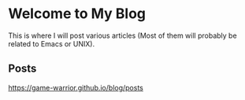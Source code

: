 # Welcome to My Blog
This is where I will post various articles (Most of them will probably be related to Emacs or UNIX).

## Posts
https://game-warrior.github.io/blog/posts
